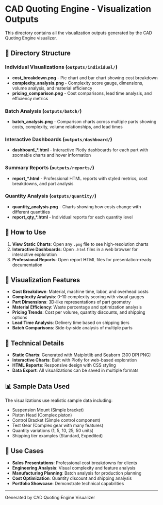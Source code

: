 # CAD Quoting Engine - Visualization Outputs

This directory contains all the visualization outputs generated by the CAD Quoting Engine visualizer.

## 📁 Directory Structure

### Individual Visualizations (`outputs/individual/`)
- **cost_breakdown.png** - Pie chart and bar chart showing cost breakdown
- **complexity_analysis.png** - Complexity score gauge, dimensions, volume analysis, and material efficiency
- **pricing_comparison.png** - Cost comparisons, lead time analysis, and efficiency metrics

### Batch Analysis (`outputs/batch/`)
- **batch_analysis.png** - Comparison charts across multiple parts showing costs, complexity, volume relationships, and lead times

### Interactive Dashboards (`outputs/dashboard/`)
- **dashboard_*.html** - Interactive Plotly dashboards for each part with zoomable charts and hover information

### Summary Reports (`outputs/reports/`)
- **report_*.html** - Professional HTML reports with styled metrics, cost breakdowns, and part analysis

### Quantity Analysis (`outputs/quantity/`)
- **quantity_analysis.png** - Charts showing how costs change with different quantities
- **report_qty_*.html** - Individual reports for each quantity level

## 🚀 How to Use

1. **View Static Charts**: Open any `.png` file to see high-resolution charts
2. **Interactive Dashboards**: Open `.html` files in a web browser for interactive exploration
3. **Professional Reports**: Open report HTML files for presentation-ready documentation

## 🎨 Visualization Features

- **Cost Breakdown**: Material, machine time, labor, and overhead costs
- **Complexity Analysis**: 0-10 complexity scoring with visual gauges
- **Part Dimensions**: 3D-like representations of part geometry
- **Material Efficiency**: Waste percentage and optimization analysis
- **Pricing Trends**: Cost per volume, quantity discounts, and shipping options
- **Lead Time Analysis**: Delivery time based on shipping tiers
- **Batch Comparisons**: Side-by-side analysis of multiple parts

## 🔧 Technical Details

- **Static Charts**: Generated with Matplotlib and Seaborn (300 DPI PNG)
- **Interactive Charts**: Built with Plotly for web-based exploration
- **HTML Reports**: Responsive design with CSS styling
- **Data Export**: All visualizations can be saved in multiple formats

## 📊 Sample Data Used

The visualizations use realistic sample data including:
- Suspension Mount (Simple bracket)
- Piston Head (Complex piston)
- Control Bracket (Simple control component)
- Test Gear (Complex gear with many features)
- Quantity variations (1, 5, 10, 25, 50 units)
- Shipping tier examples (Standard, Expedited)

## 🎯 Use Cases

- **Sales Presentations**: Professional cost breakdowns for clients
- **Engineering Analysis**: Visual complexity and feature analysis
- **Manufacturing Planning**: Batch analysis for production planning
- **Cost Optimization**: Quantity discount and shipping analysis
- **Portfolio Showcase**: Demonstrate technical capabilities

---
Generated by CAD Quoting Engine Visualizer
